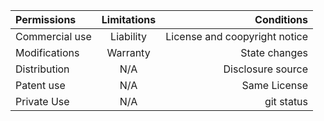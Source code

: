 | Permissions | Limitations | Conditions |
| :---         |     :---:      |          ---: |
| Commercial use   | Liability     | License and coopyright notice    |
| Modifications     | Warranty       | State changes      |
| Distribution   | N/A     | Disclosure source    |
| Patent use    | N/A       | Same License      |
| Private Use   | N/A     | git status    |
